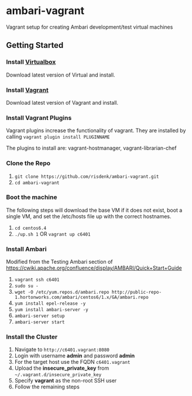 ambari-vagrant
==============

Vagrant setup for creating Ambari development/test virtual machines

Getting Started
---------------
### Install [Virtualbox](http://www.virtualbox.org/wiki/Downloads)
Download latest version of Virtual and install.

### Install [Vagrant](http://downloads.vagrantup.com)
Download latest version of Vagrant and install.

### Install Vagrant Plugins
Vagrant plugins increase the functionality of vagrant. They are installed by calling `vagrant plugin install PLUGINNAME`

The plugins to install are: vagrant-hostmanager, vagrant-librarian-chef

### Clone the Repo
1. `git clone https://github.com/risdenk/ambari-vagrant.git`
2. `cd ambari-vagrant`

### Boot the machine
The following steps will download the base VM if it does not exist, boot a single VM, and set the /etc/hosts file up with the correct hostnames.

1. `cd centos6.4`
2. `./up.sh 1` OR `vagrant up c6401`

### Install Ambari
Modified from the Testing Ambari section of https://cwiki.apache.org/confluence/display/AMBARI/Quick+Start+Guide

1. `vagrant ssh c6401`
2. `sudo su -`
3. `wget -O /etc/yum.repos.d/ambari.repo http://public-repo-1.hortonworks.com/ambari/centos6/1.x/GA/ambari.repo`
4. `yum install epel-release -y`
5. `yum install ambari-server -y`
6. `ambari-server setup`
7. `ambari-server start`

### Install the Cluster
1. Navigate to `http://c6401.vagrant:8080`
2. Login with username __admin__ and password __admin__
3. For the target host use the FQDN `c6401.vagrant`
4. Upload the __insecure\_private\_key__ from `~/.vagrant.d/insecure_private_key`
5. Specify __vagrant__ as the non-root SSH user
6. Follow the remaining steps
